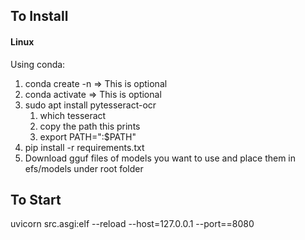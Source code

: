## To Install
#### Linux
Using conda:
1. conda create -n <virtual env name> => This is optional
2. conda activate <virtual env name> => This is optional
3. sudo apt install pytesseract-ocr
   1. which tesseract
   2. copy the path this prints
   3. export PATH="<copied path>:$PATH"
4. pip install -r requirements.txt
5. Download gguf files of models you want to use and place them in efs/models under root folder

## To Start
uvicorn src.asgi:elf --reload --host=127.0.0.1 --port==8080